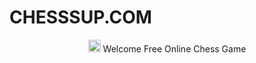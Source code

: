 # CHESSSUP.COM

<center>
  <img src="../master/images/knight.png" width='20px' height='20px' />
  Welcome Free Online Chess Game
</center>
